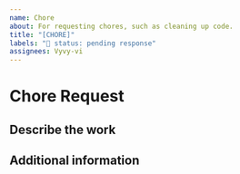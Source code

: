 ```yaml
---
name: Chore
about: For requesting chores, such as cleaning up code.
title: "[CHORE]"
labels: "🚦 status: pending response"
assignees: Vyvy-vi
---
```


# Chore Request

## Describe the work

<!--A clear and concise description of what work should be done.-->

## Additional information

<!--Add any other context about the problem here.-->
